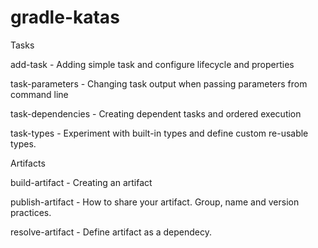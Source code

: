 # gradle-katas

Tasks

add-task  - Adding simple task and configure lifecycle and properties

task-parameters - Changing task output when passing parameters from command line

task-dependencies - Creating dependent tasks and ordered execution

task-types - Experiment with built-in types and define custom re-usable types.



Artifacts

build-artifact - Creating an artifact

publish-artifact - How to share your artifact. Group, name and version practices.

resolve-artifact - Define artifact as a dependecy.
